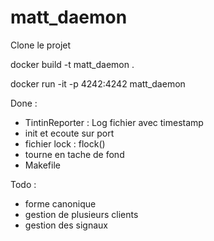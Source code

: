 # matt_daemon

Clone le projet

docker build -t matt_daemon .

docker run -it -p 4242:4242 matt_daemon




Done :
- TintinReporter : Log fichier avec timestamp
- init et ecoute sur port
- fichier lock : flock()
- tourne en tache de fond 
- Makefile

Todo :
- forme canonique
- gestion de plusieurs clients
- gestion des signaux

